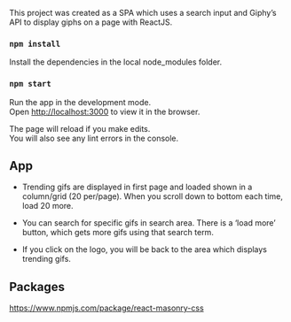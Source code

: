 This project was created  as a SPA which uses a search input and Giphy’s API to display giphs on a page with ReactJS.


### `npm install`

Install the dependencies in the local node_modules folder.

### `npm start`

Run the app in the development mode.<br>
Open [http://localhost:3000](http://localhost:3000) to view it in the browser.

The page will reload if you make edits.<br>
You will also see any lint errors in the console.

## App

- Trending gifs are displayed in first page and loaded shown in a column/grid (20 per/page). 
When you scroll down to bottom each time, load 20 more.

- You can search for specific gifs in search area. There is a ‘load more’ button, which gets more gifs using that search term.

- If you click on the logo, you will be back to the area which displays trending gifs. 


## Packages

https://www.npmjs.com/package/react-masonry-css
